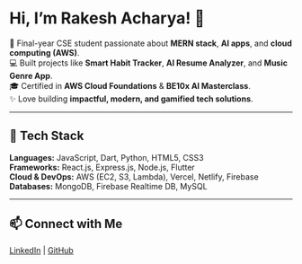 # Hi, I’m Rakesh Acharya! 👋

🚀 Final-year CSE student passionate about **MERN stack**, **AI apps**, and **cloud computing (AWS)**.  
💻 Built projects like **Smart Habit Tracker**, **AI Resume Analyzer**, and **Music Genre App**.  
🎓 Certified in **AWS Cloud Foundations** & **BE10x AI Masterclass**.  
✨ Love building **impactful, modern, and gamified tech solutions**.  

---

## 🔧 Tech Stack  
**Languages:** JavaScript, Dart, Python, HTML5, CSS3  
**Frameworks:** React.js, Express.js, Node.js, Flutter  
**Cloud & DevOps:** AWS (EC2, S3, Lambda), Vercel, Netlify, Firebase  
**Databases:** MongoDB, Firebase Realtime DB, MySQL  

---

## 📫 Connect with Me  
[LinkedIn](https://www.linkedin.com/in/rakeshacharyaaa) | [GitHub](https://github.com/rakeshacharyaaa)

